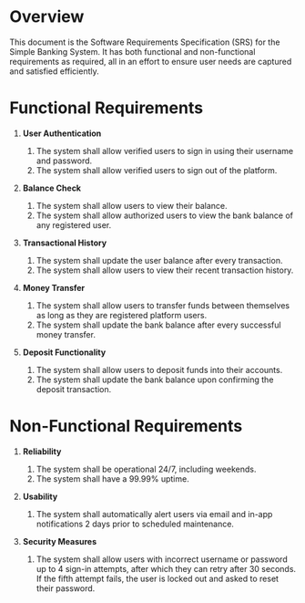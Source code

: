 # Overview
This document is the Software Requirements Specification (SRS) for the Simple Banking System. It has both functional and non-functional requirements as required, all in an effort to ensure user needs are captured and satisfied efficiently.

# Functional Requirements
1. **User Authentication**
   1. The system shall allow verified users to sign in using their username and password.
   2. The system shall allow verified users to sign out of the platform.

2. **Balance Check**
   1. The system shall allow users to view their balance.
   2. The system shall allow authorized users to view the bank balance of any registered user.

3. **Transactional History**
   1. The system shall update the user balance after every transaction.
   2. The system shall allow users to view their recent transaction history.

4. **Money Transfer**
   1. The system shall allow users to transfer funds between themselves as long as they are registered platform users.
   2. The system shall update the bank balance after every successful money transfer.

5. **Deposit Functionality**
   1. The system shall allow users to deposit funds into their accounts.
   2. The system shall update the bank balance upon confirming the deposit transaction.

# Non-Functional Requirements
1. **Reliability**
   1. The system shall be operational 24/7, including weekends.
   2. The system shall have a 99.99% uptime.

2. **Usability**
   1. The system shall automatically alert users via email and in-app notifications 2 days prior to scheduled maintenance.

3. **Security Measures**
   1. The system shall allow users with incorrect username or password up to 4 sign-in attempts, after which they can retry after 30 seconds. If the fifth attempt fails, the user is locked out and asked to reset their password.
